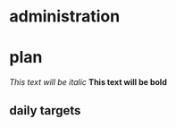 # administration

# plan

*This text will be italic*
**This text will be bold**

## daily targets ##



